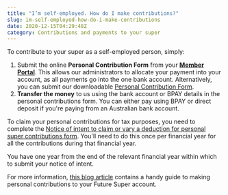 ```yaml
---
title: "I’m self-employed. How do I make contributions?"
slug: im-self-employed-how-do-i-make-contributions
date: 2020-12-15T04:29:48Z
category: Contributions and payments to your super
---
```


To contribute to your super as a self-employed person, simply:

1.  Submit the online **Personal Contribution Form** from your **[Member Portal](https://portal.myfuturesuper.com.au/member/login_1)**. This allows our administrators to allocate your payment into your account, as all payments go into the one bank account. Alternatively, you can submit our downloadable [Personal Contribution Form](https://www.futuresuper.com.au/personalcontributionsform).
2.  **Transfer the money** to us using the bank account or BPAY details in the personal contributions form. You can either pay using BPAY or direct deposit if you're paying from an Australian bank account. 

To claim your personal contributions for tax purposes, you need to complete the [Notice of intent to claim or vary a deduction for personal super contributions form](https://www.ato.gov.au/Forms/Notice-of-intent-to-claim-or-vary-a-deduction-for-personal-super-contributions/). You'll need to do this once per financial year for all the contributions during that financial year.

You have one year from the end of the relevant financial year within which to submit your notice of intent.

For more information, [this blog article](https://www.futuresuper.com.au/blog/faqs-personal-contributions) contains a handy guide to making personal contributions to your Future Super account.
